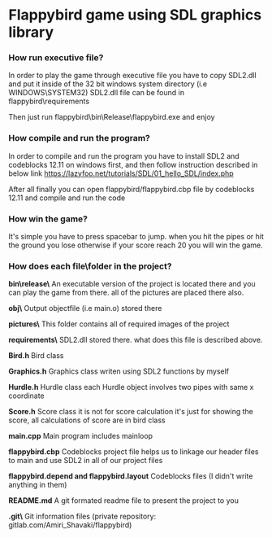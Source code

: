 # Flappybird game using SDL graphics library

### How run executive file?

In order to play the game through executive file you have to copy SDL2.dll and put it inside of the 32 bit windows system directory (i.e WINDOWS\SYSTEM32) SDL2.dll file can be found in flappybird\requirements

Then just run flappybird\bin\Release\flappybird.exe and enjoy

### How compile and run the program?

In order to compile and run the program you have to install SDL2 and codeblocks 12.11 on windows first, and then follow instruction described in below link 
https://lazyfoo.net/tutorials/SDL/01_hello_SDL/index.php 

After all finally you can open flappybird/flappybird.cbp file by codeblocks 12.11 and compile and run the code

### How win the game?

It's simple you have to press spacebar to jump. when you hit the pipes or hit the ground you lose otherwise if your score reach 20 you will win the game.

### How does each file\folder in the project?

**bin\\release\\** An executable version of the project is located there and you can play the game from there. all of the pictures are placed there also.

**obj\\** Output objectfile (i.e main.o) stored there

**pictures\\** This folder contains all of required images of the project

**requirements\\** SDL2.dll stored there. what does this file is described above.

**Bird.h** Bird class

**Graphics.h** Graphics class writen using SDL2 functions by myself

**Hurdle.h** Hurdle class each Hurdle object involves two pipes with same x coordinate

**Score.h** Score class it is not for score calculation it's just for showing the score, all calculations of score are in bird class

**main.cpp** Main program includes mainloop

**flappybird.cbp** Codeblocks project file helps us to linkage our header files to main and use SDL2 in all of our project files

**flappybird.depend and flappybird.layout** Codeblocks files (I didn't write anything in them)

**README.md** A git formated readme file to present the project to you 

**.git\\** Git information files (private repository: gitlab.com/Amiri_Shavaki/flappybird)